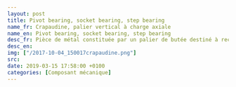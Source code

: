 ```yaml
---
layout: post
title: Pivot bearing, socket bearing, step bearing
name_fr: Crapaudine, palier vertical à charge axiale
name_en: Pivot bearing, socket bearing, step bearing
desc_fr: Pièce de métal constituée par un palier de butée destiné à recevoir l'extrémité du pivot d'un arbre vertical et un palier de guidage destiné à absorber les efforts radiaux. <br &#47;>Le but est de permettre la rotation d'un arbre dont la charge est dans le prolongement de son axe.
desc_en: 
img: ["/2017-10-04_150017crapaudine.png"]
src: 
date: 2019-03-15 17:58:00 +0100
categories: [Composant mécanique]
---
```

